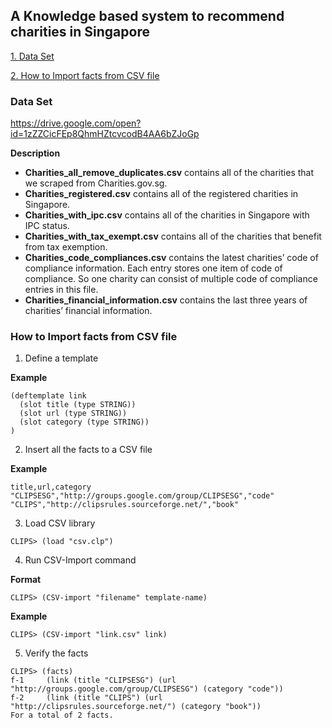 ## A Knowledge based system to recommend charities in Singapore

[1. Data Set](#data-set)

[2. How to Import facts from CSV file](#how-to-import-facts-from-csv-file)

### Data Set

https://drive.google.com/open?id=1zZZCicFEp8QhmHZtcvcodB4AA6bZJoGp

**Description**
* **Charities_all_remove_duplicates.csv** contains all of the charities that we scraped from Charities.gov.sg.
* **Charities_registered.csv** contains all of the registered charities in Singapore.
* **Charities_with_ipc.csv** contains all of the charities in Singapore with IPC status.
* **Charities_with_tax_exempt.csv** contains all of the charities that benefit from tax exemption.
* **Charities_code_compliances.csv** contains the latest charities’ code of compliance information. Each entry stores one item of code of compliance. So one charity can consist of multiple code of compliance entries in this file.
* **Charities_financial_information.csv** contains the last three years of charities’ financial information.

### How to Import facts from CSV file

1. Define a template 

**Example**
```
(deftemplate link
  (slot title (type STRING))
  (slot url (type STRING))
  (slot category (type STRING))
)
```

2. Insert all the facts to a CSV file

**Example**
```
title,url,category
"CLIPSESG","http://groups.google.com/group/CLIPSESG","code"
"CLIPS","http://clipsrules.sourceforge.net/","book"
```

3. Load CSV library
```
CLIPS> (load "csv.clp")
```

4. Run CSV-Import command

**Format**
```
CLIPS> (CSV-import "filename" template-name)
```
**Example**
```
CLIPS> (CSV-import "link.csv" link)
```

5. Verify the facts
```
CLIPS> (facts)
f-1     (link (title "CLIPSESG") (url "http://groups.google.com/group/CLIPSESG") (category "code"))
f-2     (link (title "CLIPS") (url "http://clipsrules.sourceforge.net/") (category "book"))
For a total of 2 facts.

```
